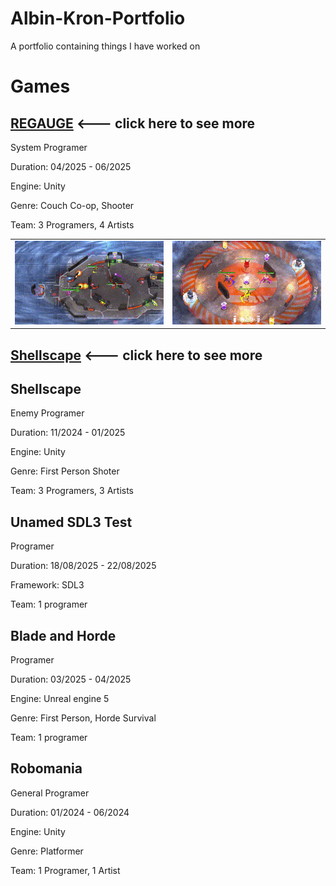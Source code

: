 # Albin-Kron-Portfolio
A portfolio containing things I have worked on
# Games
## [REGAUGE](https://github.com/Alkr04/Albin-Kron-Portfolio/blob/main/REGAUGE/READEME.md) <--- click here to see more
System Programer

Duration: 04/2025 - 06/2025

Engine: Unity

Genre: Couch Co-op, Shooter

Team: 3 Programers, 4 Artists

<table>
  <tr>
    <td><img src="REGAUGE/Gifs/4PlayerGameplay.gif" /></td>
    <td><img src="REGAUGE/Gifs/SpinnyPlate.gif" /></td>
  </tr>
</table>

## [Shellscape](https://github.com/Alkr04/Albin-Kron-Portfolio/blob/main/Shellscape/README.md) <--- click here to see more
## Shellscape
Enemy Programer

Duration: 11/2024 - 01/2025

Engine: Unity

Genre: First Person Shoter

Team: 3 Programers, 3 Artists

## Unamed SDL3 Test
Programer

Duration: 18/08/2025 - 22/08/2025

Framework: SDL3

Team: 1 programer

## Blade and Horde
Programer

Duration: 03/2025 - 04/2025

Engine: Unreal engine 5

Genre: First Person, Horde Survival

Team: 1 programer

## Robomania
General Programer

Duration: 01/2024 - 06/2024

Engine: Unity

Genre: Platformer

Team: 1 Programer, 1 Artist
